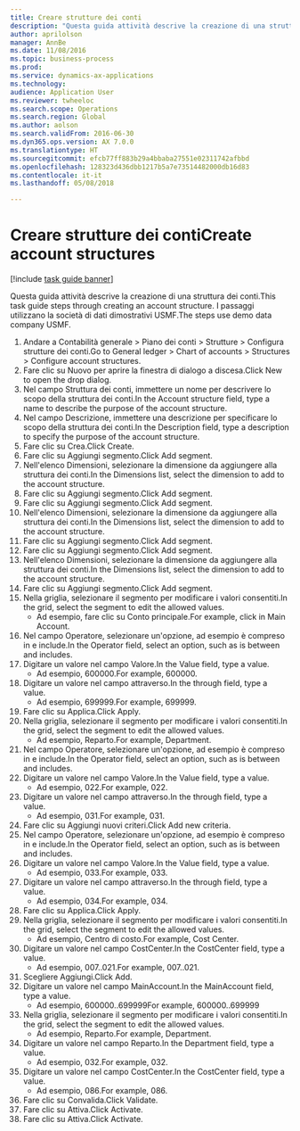 ```yaml
--- 
title: Creare strutture dei conti
description: "Questa guida attività descrive la creazione di una struttura dei conti."
author: aprilolson
manager: AnnBe
ms.date: 11/08/2016
ms.topic: business-process
ms.prod: 
ms.service: dynamics-ax-applications
ms.technology: 
audience: Application User
ms.reviewer: twheeloc
ms.search.scope: Operations
ms.search.region: Global
ms.author: aolson
ms.search.validFrom: 2016-06-30
ms.dyn365.ops.version: AX 7.0.0
ms.translationtype: HT
ms.sourcegitcommit: efcb77ff883b29a4bbaba27551e02311742afbbd
ms.openlocfilehash: 128323d436dbb1217b5a7e73514482000db16d83
ms.contentlocale: it-it
ms.lasthandoff: 05/08/2018

---
```

# <a name="create-account-structures"></a><span data-ttu-id="84210-103">Creare strutture dei conti</span><span class="sxs-lookup"><span data-stu-id="84210-103">Create account structures</span></span>

[!include [task guide banner](../../includes/task-guide-banner.md)]

<span data-ttu-id="84210-104">Questa guida attività descrive la creazione di una struttura dei conti.</span><span class="sxs-lookup"><span data-stu-id="84210-104">This task guide steps through creating an account structure.</span></span> <span data-ttu-id="84210-105">I passaggi utilizzano la società di dati dimostrativi USMF.</span><span class="sxs-lookup"><span data-stu-id="84210-105">The steps use demo data company USMF.</span></span>

1. <span data-ttu-id="84210-106">Andare a Contabilità generale > Piano dei conti > Strutture > Configura strutture dei conti.</span><span class="sxs-lookup"><span data-stu-id="84210-106">Go to General ledger > Chart of accounts > Structures > Configure account structures.</span></span>
2. <span data-ttu-id="84210-107">Fare clic su Nuovo per aprire la finestra di dialogo a discesa.</span><span class="sxs-lookup"><span data-stu-id="84210-107">Click New to open the drop dialog.</span></span>
3. <span data-ttu-id="84210-108">Nel campo Struttura dei conti, immettere un nome per descrivere lo scopo della struttura dei conti.</span><span class="sxs-lookup"><span data-stu-id="84210-108">In the Account structure field, type a name to describe the purpose of the account structure.</span></span>
4. <span data-ttu-id="84210-109">Nel campo Descrizione, immettere una descrizione per specificare lo scopo della struttura dei conti.</span><span class="sxs-lookup"><span data-stu-id="84210-109">In the Description field, type a description to specify the purpose of the account structure.</span></span>
5. <span data-ttu-id="84210-110">Fare clic su Crea.</span><span class="sxs-lookup"><span data-stu-id="84210-110">Click Create.</span></span>
6. <span data-ttu-id="84210-111">Fare clic su Aggiungi segmento.</span><span class="sxs-lookup"><span data-stu-id="84210-111">Click Add segment.</span></span>
7. <span data-ttu-id="84210-112">Nell'elenco Dimensioni, selezionare la dimensione da aggiungere alla struttura dei conti.</span><span class="sxs-lookup"><span data-stu-id="84210-112">In the Dimensions list, select the dimension to add to the account structure.</span></span>
8. <span data-ttu-id="84210-113">Fare clic su Aggiungi segmento.</span><span class="sxs-lookup"><span data-stu-id="84210-113">Click Add segment.</span></span>
9. <span data-ttu-id="84210-114">Fare clic su Aggiungi segmento.</span><span class="sxs-lookup"><span data-stu-id="84210-114">Click Add segment.</span></span>
10. <span data-ttu-id="84210-115">Nell'elenco Dimensioni, selezionare la dimensione da aggiungere alla struttura dei conti.</span><span class="sxs-lookup"><span data-stu-id="84210-115">In the Dimensions list, select the dimension to add to the account structure.</span></span>
11. <span data-ttu-id="84210-116">Fare clic su Aggiungi segmento.</span><span class="sxs-lookup"><span data-stu-id="84210-116">Click Add segment.</span></span>
12. <span data-ttu-id="84210-117">Fare clic su Aggiungi segmento.</span><span class="sxs-lookup"><span data-stu-id="84210-117">Click Add segment.</span></span>
13. <span data-ttu-id="84210-118">Nell'elenco Dimensioni, selezionare la dimensione da aggiungere alla struttura dei conti.</span><span class="sxs-lookup"><span data-stu-id="84210-118">In the Dimensions list, select the dimension to add to the account structure.</span></span>
14. <span data-ttu-id="84210-119">Fare clic su Aggiungi segmento.</span><span class="sxs-lookup"><span data-stu-id="84210-119">Click Add segment.</span></span>
15. <span data-ttu-id="84210-120">Nella griglia, selezionare il segmento per modificare i valori consentiti.</span><span class="sxs-lookup"><span data-stu-id="84210-120">In the grid, select the segment to edit the allowed values.</span></span>
    * <span data-ttu-id="84210-121">Ad esempio, fare clic su Conto principale.</span><span class="sxs-lookup"><span data-stu-id="84210-121">For example, click in Main Account.</span></span>  
16. <span data-ttu-id="84210-122">Nel campo Operatore, selezionare un'opzione, ad esempio è compreso in e include.</span><span class="sxs-lookup"><span data-stu-id="84210-122">In the Operator field, select an option, such as is between and includes.</span></span>
17. <span data-ttu-id="84210-123">Digitare un valore nel campo Valore.</span><span class="sxs-lookup"><span data-stu-id="84210-123">In the Value field, type a value.</span></span>
    * <span data-ttu-id="84210-124">Ad esempio, 600000.</span><span class="sxs-lookup"><span data-stu-id="84210-124">For example, 600000.</span></span>  
18. <span data-ttu-id="84210-125">Digitare un valore nel campo attraverso.</span><span class="sxs-lookup"><span data-stu-id="84210-125">In the through field, type a value.</span></span>
    * <span data-ttu-id="84210-126">Ad esempio, 699999.</span><span class="sxs-lookup"><span data-stu-id="84210-126">For example, 699999.</span></span>  
19. <span data-ttu-id="84210-127">Fare clic su Applica.</span><span class="sxs-lookup"><span data-stu-id="84210-127">Click Apply.</span></span>
20. <span data-ttu-id="84210-128">Nella griglia, selezionare il segmento per modificare i valori consentiti.</span><span class="sxs-lookup"><span data-stu-id="84210-128">In the grid, select the segment to edit the allowed values.</span></span>
    * <span data-ttu-id="84210-129">Ad esempio, Reparto.</span><span class="sxs-lookup"><span data-stu-id="84210-129">For example, Department.</span></span>  
21. <span data-ttu-id="84210-130">Nel campo Operatore, selezionare un'opzione, ad esempio è compreso in e include.</span><span class="sxs-lookup"><span data-stu-id="84210-130">In the Operator field, select an option, such as is between and includes.</span></span>
22. <span data-ttu-id="84210-131">Digitare un valore nel campo Valore.</span><span class="sxs-lookup"><span data-stu-id="84210-131">In the Value field, type a value.</span></span>
    * <span data-ttu-id="84210-132">Ad esempio, 022.</span><span class="sxs-lookup"><span data-stu-id="84210-132">For example, 022.</span></span>  
23. <span data-ttu-id="84210-133">Digitare un valore nel campo attraverso.</span><span class="sxs-lookup"><span data-stu-id="84210-133">In the through field, type a value.</span></span>
    * <span data-ttu-id="84210-134">Ad esempio, 031.</span><span class="sxs-lookup"><span data-stu-id="84210-134">For example, 031.</span></span>  
24. <span data-ttu-id="84210-135">Fare clic su Aggiungi nuovi criteri.</span><span class="sxs-lookup"><span data-stu-id="84210-135">Click Add new criteria.</span></span>
25. <span data-ttu-id="84210-136">Nel campo Operatore, selezionare un'opzione, ad esempio è compreso in e include.</span><span class="sxs-lookup"><span data-stu-id="84210-136">In the Operator field, select an option, such as is between and includes.</span></span>
26. <span data-ttu-id="84210-137">Digitare un valore nel campo Valore.</span><span class="sxs-lookup"><span data-stu-id="84210-137">In the Value field, type a value.</span></span>
    * <span data-ttu-id="84210-138">Ad esempio, 033.</span><span class="sxs-lookup"><span data-stu-id="84210-138">For example, 033.</span></span>  
27. <span data-ttu-id="84210-139">Digitare un valore nel campo attraverso.</span><span class="sxs-lookup"><span data-stu-id="84210-139">In the through field, type a value.</span></span>
    * <span data-ttu-id="84210-140">Ad esempio, 034.</span><span class="sxs-lookup"><span data-stu-id="84210-140">For example, 034.</span></span>  
28. <span data-ttu-id="84210-141">Fare clic su Applica.</span><span class="sxs-lookup"><span data-stu-id="84210-141">Click Apply.</span></span>
29. <span data-ttu-id="84210-142">Nella griglia, selezionare il segmento per modificare i valori consentiti.</span><span class="sxs-lookup"><span data-stu-id="84210-142">In the grid, select the segment to edit the allowed values.</span></span>
    * <span data-ttu-id="84210-143">Ad esempio, Centro di costo.</span><span class="sxs-lookup"><span data-stu-id="84210-143">For example, Cost Center.</span></span>  
30. <span data-ttu-id="84210-144">Digitare un valore nel campo CostCenter.</span><span class="sxs-lookup"><span data-stu-id="84210-144">In the CostCenter field, type a value.</span></span>
    * <span data-ttu-id="84210-145">Ad esempio, 007..021.</span><span class="sxs-lookup"><span data-stu-id="84210-145">For example, 007..021.</span></span>  
31. <span data-ttu-id="84210-146">Scegliere Aggiungi.</span><span class="sxs-lookup"><span data-stu-id="84210-146">Click Add.</span></span>
32. <span data-ttu-id="84210-147">Digitare un valore nel campo MainAccount.</span><span class="sxs-lookup"><span data-stu-id="84210-147">In the MainAccount field, type a value.</span></span>
    * <span data-ttu-id="84210-148">Ad esempio, 600000..699999</span><span class="sxs-lookup"><span data-stu-id="84210-148">For example, 600000..699999</span></span>  
33. <span data-ttu-id="84210-149">Nella griglia, selezionare il segmento per modificare i valori consentiti.</span><span class="sxs-lookup"><span data-stu-id="84210-149">In the grid, select the segment to edit the allowed values.</span></span>
    * <span data-ttu-id="84210-150">Ad esempio, Reparto.</span><span class="sxs-lookup"><span data-stu-id="84210-150">For example, Department.</span></span>  
34. <span data-ttu-id="84210-151">Digitare un valore nel campo Reparto.</span><span class="sxs-lookup"><span data-stu-id="84210-151">In the Department field, type a value.</span></span>
    * <span data-ttu-id="84210-152">Ad esempio, 032.</span><span class="sxs-lookup"><span data-stu-id="84210-152">For example, 032.</span></span>  
35. <span data-ttu-id="84210-153">Digitare un valore nel campo CostCenter.</span><span class="sxs-lookup"><span data-stu-id="84210-153">In the CostCenter field, type a value.</span></span>
    * <span data-ttu-id="84210-154">Ad esempio, 086.</span><span class="sxs-lookup"><span data-stu-id="84210-154">For example, 086.</span></span>  
36. <span data-ttu-id="84210-155">Fare clic su Convalida.</span><span class="sxs-lookup"><span data-stu-id="84210-155">Click Validate.</span></span>
37. <span data-ttu-id="84210-156">Fare clic su Attiva.</span><span class="sxs-lookup"><span data-stu-id="84210-156">Click Activate.</span></span>
38. <span data-ttu-id="84210-157">Fare clic su Attiva.</span><span class="sxs-lookup"><span data-stu-id="84210-157">Click Activate.</span></span>


